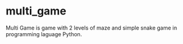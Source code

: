 # multi_game
Multi Game is game with 2 levels of maze and simple snake game in programming laguage Python.
